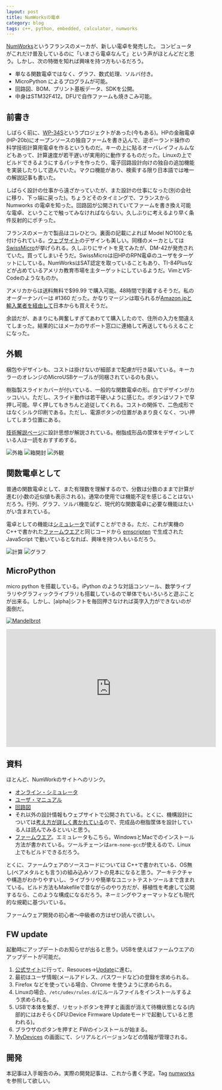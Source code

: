 ```yaml
---
layout: post
title: NumWorksの電卓
category: blog
tags: c++, python, embedded, calculator, numworks
---
```


[NumWorks](https://www.numworks.com/features/)というフランスのメーカが、新しい電卓を発売した。
コンピュータがこれだけ普及しているのに「いまさら電卓なんて」という声がほとんどだと思う。しかし、次の特徴を知れば興味を持つ方もいるだろう。

* 単なる関数電卓ではなく、グラフ、数式処理、ソルバ付き。
* MicroPython によるプログラムが可能。
* 回路図、BOM、プリント基板データ、SDKを公開。
* 中身はSTM32F412。DFUで自作ファームも焼きこみ可能。

## 前書き

しばらく前に、[WP-34S](https://sourceforge.net/projects/wp34s/)というプロジェクトがあった(今もある)。HPの金融電卓(HP-20b)にオープンソースの独自ファームを書き込んで、逆ポーランド操作の科学技術計算用電卓を作るというものだ。キーの上に貼るオーバレイフィルムなどもあって、計算速度が若干遅いが実用的に動作するものだった。Linuxの上でビルドできるようにするパッチを作ったり、電子回路設計向けの独自の追加機能を実装したりして遊んでいた。マクロ機能があり、検索する限り日本語では唯一の解説記事も書いた。

しばらく設計の仕事から遠ざかっていたが、また設計の仕事になった(別の会社に移り、下っ端に戻った)。ちょうどそのタイミングで、フランスから Numworks の電卓を知った。回路図が公開されていてファームを書き換え可能な電卓、ということで触ってみなければならない。久しぶりに考えるより早く条件反射的にポチった。

フランスのメーカで製品はコレひとつ。裏面の記載によれば Model NO100と名付けられている。[ウェブサイト](https://www.numworks.com)のデザインも美しい。同様のメーカとしては [SwissMicro](https://www.swissmicros.com/)が挙げられる。久しぶりにサイトを見てみたが、DM-42が発売されていた。買ってしまいそうだ。SwissMicroは旧HPのRPN電卓のユーザをターゲットにしている。NumWorksはSAT認定を取っていることもあり、TI-84Plusなどが占めているアメリカ教育市場を主ターゲットにしているようだ。VimとVS-Codeのようなものか。

アメリカからは送料無料で$99.99 で購入可能。48時間で到着するそうだ。私のオーダーナンバーは #1360 だった。かなりマージンは取られるが[Amazon.jpと輸入業者を経由して](https://www.amazon.co.jp/dp/B0747RQGF5)日本からも買えそうだ。

余談だが、あまりにも興奮しすぎてあわてて購入したので、住所の入力を間違えてしまった。結果的にはメーカのサポート窓口に連絡して再送してもらえることになった。


## 外観

梱包やデザインも、コストは掛けないが細部まで配慮が行き届いている。キーカラーのオレンジのMicroUSBケーブルが同梱されているのも良い。

樹脂製スライドカバーが付いている、一般的な関数電卓の形。白でデザインがカッコいい。ただし、スライド動作は若干硬いように感じた。ボタンはソフトで早押し可能。早く押してもきちんと追従してくれる。コストの関係で、二色成形ではなくシルク印刷である。ただし、電源ボタンの位置があまり良くなく、つい押してしまう位置にある。

[技術解説ページ](https://www.numworks.com/resources/engineering/hardware/mechanical/)に設計思想が解説されている。樹脂成形品の筐体をデザインしている人は一読をおすすめする。

![外箱](../images/2018-10-07-numworks1.png)
![箱開封](../images/2018-10-07-numworks2.png)
![外観](../images/2018-10-07-numworks3.png)

## 関数電卓として

普通の関数電卓として、また有理数を理解するので、分数は分数のままで計算が進む(小数の近似値も表示される)。通常の使用では機能不足を感じることはないだろう。行列、グラフ、ソルバ機能など、現代的な関数電卓に必要な機能はたいがい含まれている。

電卓としての機能は[シミュレータ](https://www.numworks.com/simulator/)で試すことができる。ただ、これが実機のC++で書かれた[ファームウエア](https://github.com/numworks/epsilon)と同じコードから [emscripten](https://github.com/kripken/emscripten) で生成された JavaScript で動いているとなれば、興味を持つ人もいるだろう。

![計算](../images/2018-10-07-numworks4.png)
![グラフ](../images/2018-10-07-numworks5.png)


## MicroPython

micro python を搭載している。iPython のような対話コンソール、数学ライブラリやグラフィックライブラリも搭載しているので単体でもいろいろと遊ぶことが出来る。しかし、[alpha]シフトを毎回押さなければ英字入力ができないのが面倒だ。

[![Mandelbrot](http://img.youtube.com/vi/Xim84ABuVik/0.jpg)](http://www.youtube.com/watch?v=Xim84ABuVik)

<iframe width="560" height="315" src="https://www.youtube.com/embed/Xim84ABuVik" frameborder="0" allow="autoplay; encrypted-media" allowfullscreen></iframe>

## 資料

ほとんど、NumWorkのサイトへのリンク。

* [オンライン・シミュレータ](https://www.numworks.com/simulator/)
* [ユーザ・マニュアル](https://www.numworks.com/en/resources/manual/book.pdf)
* [回路図](https://www.numworks.com/shared/binary/schematics-23477ea8.pdf)
* それ以外の設計情報もウェブサイトで公開されている。とくに、機構設計については[考え方が詳しく書かれている](https://www.numworks.com/resources/engineering/hardware/mechanical/)ので、完成品の樹脂筐体を設計している人は読んでみるといいと思う。
* [ファームウエア](https://github.com/numworks/epsilon)。エミュレータもこちら。WindowsとMacでのインストール方法が書かれている。ツールチェーンは`arm-none-gcc`が使えるので、Linux上でもビルドできるだろう。

とくに、ファームウェアのソースコードについては C++で書かれている、OS無し(ベアメタルとも言う)の組み込みソフトの見本になると思う。アーキテクチャや構造がわかりやすいし、ライブラリや簡単なユニットテストツールまで含まれている。ビルド方法もMakefileで昔ながらのやり方だが、移植性を考慮して公開するなら、このような構成になるだろう。ネーミングやフォーマットなども現代的な規範に基づいている。

ファームウェア開発の初心者〜中級者の方はぜひ読んで欲しい。

## FW update

起動時にアップデートのお知らせが出ると思う。USBを使えばファームウエアのアップデートが可能だ。

1. [公式サイト](https://www.numworks.com)に行って、Resouces→[Update](https://workshop.numworks.com/devices)に進む。
2. 最初はユーザ情報(メールアドレス、パスワードなど)の登録を求められる。
3. Firefox などを使っている場合、Chrome を使うように求められる。
4. Linuxの場合、`/etc/udev/rules.d/`にルールファイルをインストールするよう求められる。
5. USBで本体を繋ぎ、リセットボタンを押すと画面が消えて待機状態となる(内部的にはおそらくDFU:Device Firmware Updateモードで起動していると思われる)。
6. ブラウザのボタンを押すと FWのインストールが始まる。
7. [MyDevices](https://workshop.numworks.com/devices) の画面にて、シリアルとバージョンなどの情報が管理される。


## 開発

本記事は入手報告のみ。実際の開発記事は、これから書く予定。Tag [numworks](https://nkon.github.io/tags#numworks) を参照して欲しい。